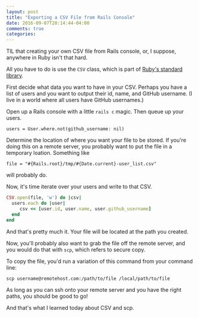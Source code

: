 ```yaml
---
layout: post
title: "Exporting a CSV File from Rails Console"
date: 2016-09-07T20:14:44-04:00
comments: true
categories: 
---
```


TIL that creating your own CSV file from Rails console, or, I suppose,
anywhere in Ruby isn't that hard. 

All you have to do is use the `CSV` class, which is part of [Ruby's standard
library](http://ruby-doc.org/stdlib-2.0.0/libdoc/csv/rdoc/CSV.html).

First decide what data you want to have in your CSV. Perhaps you have a list
of users and you want to output their id, name, and GitHub username. (I live
in a world where all users have GitHub usernames.)

Open up a Rails console with a little `rails c` magic. Then queue up your
users. 

`users = User.where.not(github_username: nil)`

Determine the location of where you want your file to be stored. If you're
doing this on a remote server, you probably want to put the file in a
temporary loation. Something like

`file = "#{Rails.root}/tmp/#{Date.current}-user_list.csv"` 

will probably do. 

Now, it's time iterate over your users and write to that CSV.

```ruby
CSV.open(file, 'w') do |csv|
  users.each do |user|
     csv << [user.id, user.name, user.github_username]
  end
end
```

And that's pretty much it. Your file will be located at the path you
created. 

Now, you'll probably also want to grab the file off the remote server, and
you would do that with `scp`, which refers to secure copy.

To copy the file, you'd run a variation of this command from your command
line: 

`scp username@remotehost.com:/path/to/file /local/path/to/file`

As long as you can ssh onto your remote server and you have the right paths,
you should be good to go! 

And that's what I learned today about CSV and scp.
